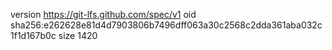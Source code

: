 version https://git-lfs.github.com/spec/v1
oid sha256:e262628e81d4d7903806b7496dff063a30c2568c2dda361aba032c1f1d167b0c
size 1420
